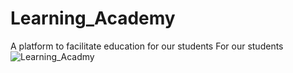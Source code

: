 # Learning_Academy
A platform to facilitate education for our students For our students
![Learning_Acadmy](../learning_academy/public/Front/img/learning_img.png)
